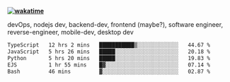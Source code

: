 **[![wakatime](https://wakatime.com/badge/user/87646243-158a-4241-a3cb-668e1fa2dbb8.svg)](https://wakatime.com/@87646243-158a-4241-a3cb-668e1fa2dbb8?style=plastic)**


devOps, nodejs dev, backend-dev, frontend (maybe?), software engineer, reverse-engineer, mobile-dev, desktop dev

<!--START_SECTION:waka-->

```txt
TypeScript   12 hrs 2 mins   ███████████▒░░░░░░░░░░░░░   44.67 %
JavaScript   5 hrs 26 mins   █████░░░░░░░░░░░░░░░░░░░░   20.18 %
Python       5 hrs 20 mins   █████░░░░░░░░░░░░░░░░░░░░   19.83 %
EJS          1 hr 55 mins    █▓░░░░░░░░░░░░░░░░░░░░░░░   07.14 %
Bash         46 mins         ▓░░░░░░░░░░░░░░░░░░░░░░░░   02.87 %
```

<!--END_SECTION:waka-->
